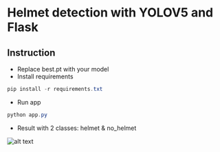 # Helmet detection with YOLOV5 and Flask

## Instruction
- Replace best.pt with your model
- Install requirements
```powershell
pip install -r requirements.txt
```
- Run app
```powershell
python app.py
```
- Result with 2 classes: helmet & no_helmet

![alt text](https://github.com/npk7264/Helmet_Detection_with_YOLO/blob/main/static/results/helmet.jpg)
